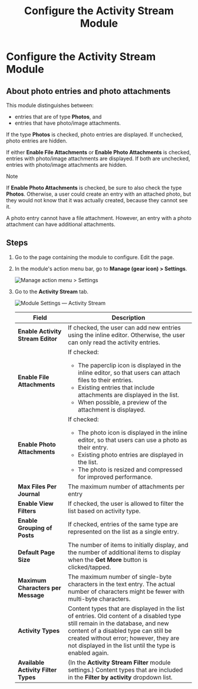 ﻿---
uid: config-module-activity-stream
topic: config-module-activity-stream
locale: en
title: Configure the Activity Stream Module
dnneditions: 
dnnversion: 09.02.00
parent-topic: module-activity-stream
related-topics: configure-module-on-page-pb-all
---

# Configure the Activity Stream Module

## About photo entries and photo attachments

This module distinguishes between:

*   entries that are of type **Photos**, and
*   entries that have photo/image attachments.

If the type **Photos** is checked, photo entries are displayed. If unchecked, photo entries are hidden.

If either **Enable File Attachments** or **Enable Photo Attachments** is checked, entries with photo/image attachments are displayed. If both are unchecked, entries with photo/image attachments are hidden.

> [!NOTE] 
> If **Enable Photo Attachments** is checked, be sure to also check the type **Photos**. Otherwise, a user could create an entry with an attached photo, but they would not know that it was actually created, because they cannot see it.

A photo entry cannot have a file attachment. However, an entry with a photo attachment can have additional attachments.

## Steps

1.  Go to the page containing the module to configure. Edit the page.
2.  In the module's action menu bar, go to **Manage (gear icon) \> Settings**.
    
      
    
    ![Manage action menu > Settings](/images/scr-actionmenu-manage-settings.png)
    
      
    
3.  Go to the **Activity Stream** tab.
    
      
    
    ![Module Settings — Activity Stream](/images/scr-modulesettings-ActivityStream.png)
    
      
    
    |**Field**|**Description**|
    |---|---|
    |**Enable Activity Stream Editor**|If checked, the user can add new entries using the inline editor. Otherwise, the user can only read the activity entries.|
    |**Enable File Attachments**|If checked:<ul><li>The paperclip icon is displayed in the inline editor, so that users can attach files to their entries.</li><li>Existing entries that include attachments are displayed in the list.</li><li>When possible, a preview of the attachment is displayed.</li></ul>|
    |**Enable Photo Attachments**|If checked:<ul><li>The photo icon is displayed in the inline editor, so that users can use a photo as their entry.</li><li>Existing photo entries are displayed in the list.</li><li>The photo is resized and compressed for improved performance.</li></ul>|
    |**Max Files Per Journal**|The maximum number of attachments per entry|
    |**Enable View Filters**|If checked, the user is allowed to filter the list based on activity type.|
    |**Enable Grouping of Posts**|If checked, entries of the same type are represented on the list as a single entry.|
    |**Default Page Size**|The number of items to initially display, and the number of additional items to display when the **Get More** button is clicked/tapped.|
    |**Maximum Characters per Message**|The maximum number of single-byte characters in the text entry. The actual number of characters might be fewer with multi-byte characters.|
    |**Activity Types**|Content types that are displayed in the list of entries. Old content of a disabled type still remain in the database, and new content of a disabled type can still be created without error; however, they are not displayed in the list until the type is enabled again.|
    |**Available Activity Filter Types**|(In the **Activity Stream Filter** module settings.) Content types that are included in the **Filter by activity** dropdown list.|
